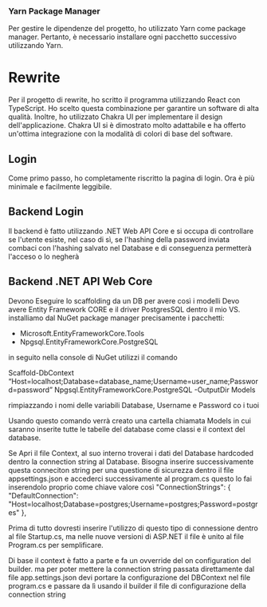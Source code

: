 ### Yarn Package Manager

Per gestire le dipendenze del progetto, ho utilizzato Yarn come package manager. Pertanto, è necessario installare ogni pacchetto successivo utilizzando Yarn.

# Rewrite

Per il progetto di rewrite, ho scritto il programma utilizzando React con TypeScript. Ho scelto questa combinazione per garantire un software di alta qualità. Inoltre, ho utilizzato Chakra UI per implementare il design dell'applicazione. Chakra UI si è dimostrato molto adattabile e ha offerto un'ottima integrazione con la modalità di colori di base del software.

## Login

Come primo passo, ho completamente riscritto la pagina di login. Ora è più minimale e facilmente leggibile.

## Backend Login
Il backend è fatto utilizzando .NET Web API Core e si occupa di controllare se l'utente esiste, nel caso di sì, se l'hashing della password inviata combaci con l'hashing salvato nel Database e di conseguenza permetterà l'acceso o lo negherà

## Backend .NET API Web Core
Devono Eseguire lo scaffolding da un DB per avere così i modelli
Devo avere Entity Framework CORE e il driver PostgresSQL dentro il mio VS. installiamo dal NuGet package manager precisamente i pacchetti:
- Microsoft.EntityFrameworkCore.Tools
- Npgsql.EntityFrameworkCore.PostgreSQL

in seguito nella console di NuGet utilizzi il comando

Scaffold-DbContext “Host=localhost;Database=database_name;Username=user_name;Password=password” Npgsql.EntityFrameworkCore.PostgreSQL -OutputDir Models

rimpiazzando i nomi delle variabili Database, Username e Password co i tuoi

Usando questo comando verrà creato una cartella chiamata Models in cui saranno inserite tutte le tabelle del database come classi e il context del database.

Se Apri il file Context, al suo interno troverai i dati del Database hardcoded dentro la connection string al Database. 
Bisogna inserire successivamente questa conneciton string per una questione di sicurezza dentro il file appsettings.json e accederci successivamente al program.cs
questo lo fai inserendolo proprio come chiave valore così 
"ConnectionStrings": {
    "DefaultConnection": "Host=localhost;Database=postgres;Username=postgres;Password=postgres"
  },

  Prima di tutto dovresti inserire l'utilizzo di questo tipo di connessione dentro al file Startup.cs, ma nelle nuove versioni di ASP.NET il file è unito al file Program.cs per semplificare.

  Di base il context è fatto a parte e fa un ovverride del on configuration del builder. ma per poter mettere la connection string passata direttamente dal file app.settings.json devi portare la configurazione del DBContext nel file program.cs e passare da lì usando il builder il file di configurazione della connection string